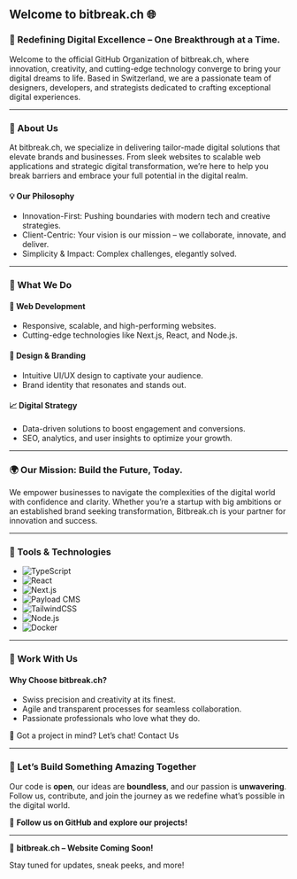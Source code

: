 ## Welcome to bitbreak.ch 🌐

### 🚀 Redefining Digital Excellence – One Breakthrough at a Time.

Welcome to the official GitHub Organization of bitbreak.ch, where innovation, creativity, and cutting-edge technology converge to bring your digital dreams to life. Based in Switzerland, we are a passionate team of designers, developers, and strategists dedicated to crafting exceptional digital experiences.

---

### 🏢 About Us

At bitbreak.ch, we specialize in delivering tailor-made digital solutions that elevate brands and businesses. From sleek websites to scalable web applications and strategic digital transformation, we’re here to help you break barriers and embrace your full potential in the digital realm.

#### 💡 Our Philosophy

-	Innovation-First: Pushing boundaries with modern tech and creative strategies.
-	Client-Centric: Your vision is our mission – we collaborate, innovate, and deliver.
-	Simplicity & Impact: Complex challenges, elegantly solved.

---

### 🌟 What We Do

#### 🔧 Web Development

-	Responsive, scalable, and high-performing websites.
-	Cutting-edge technologies like Next.js, React, and Node.js.

#### 🎨 Design & Branding

-	Intuitive UI/UX design to captivate your audience.
-	Brand identity that resonates and stands out.

#### 📈 Digital Strategy

-	Data-driven solutions to boost engagement and conversions.
-	SEO, analytics, and user insights to optimize your growth.

---

### 🌍 Our Mission: Build the Future, Today.

We empower businesses to navigate the complexities of the digital world with confidence and clarity. Whether you’re a startup with big ambitions or an established brand seeking transformation, Bitbreak.ch is your partner for innovation and success.

---
### 🔨 Tools & Technologies

- ![TypeScript](https://img.shields.io/badge/TypeScript-3178C6?style=flat&logo=typescript&logoColor=white)
- ![React](https://img.shields.io/badge/React-61DAFB?style=flat&logo=react&logoColor=black)
- ![Next.js](https://img.shields.io/badge/Next.js-000000?style=flat&logo=nextdotjs&logoColor=white)
- ![Payload CMS](https://img.shields.io/badge/Payload_CMS-000000?style=flat&logo=payloadcms&logoColor=white)
- ![TailwindCSS](https://img.shields.io/badge/TailwindCSS-06B6D4?style=flat&logo=tailwindcss&logoColor=white)
- ![Node.js](https://img.shields.io/badge/Node.js-339933?style=flat&logo=nodedotjs&logoColor=white)
- ![Docker](https://img.shields.io/badge/Docker-2496ED?style=flat&logo=docker&logoColor=white)

---

### 🤝 Work With Us

#### Why Choose bitbreak.ch?

-	Swiss precision and creativity at its finest.
-	Agile and transparent processes for seamless collaboration.
-	Passionate professionals who love what they do.

📧 Got a project in mind? Let’s chat! Contact Us

---

### 🌌 Let’s Build Something Amazing Together

Our code is **open**, our ideas are **boundless**, and our passion is **unwavering**. Follow us, contribute, and join the journey as we redefine what’s possible in the digital world.

🌟 **Follow us on GitHub and explore our projects!**

---

🚧 **bitbreak.ch – Website Coming Soon!**

Stay tuned for updates, sneak peeks, and more!
